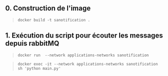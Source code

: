 
## 0. Construction de l'image
> ```docker build -t sanotification .```


## 1. Exécution du script pour écouter les messages depuis rabbitMQ

> ```docker run  --network applications-networks sanotification```

> ```docker exec -it --network applications-networks sanotification sh 'python main.py' ```
